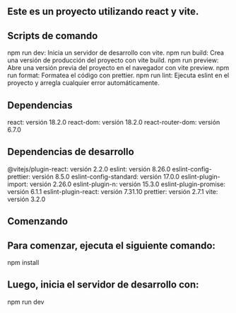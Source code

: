 ## Este es un proyecto utilizando react y vite.

## Scripts de comando

npm run dev: Inicia un servidor de desarrollo con vite.
npm run build: Crea una versión de producción del proyecto con vite build.
npm run preview: Abre una versión previa del proyecto en el navegador con vite preview.
npm run format: Formatea el código con prettier.
npm run lint: Ejecuta eslint en el proyecto y arregla cualquier error automáticamente.

## Dependencias

react: versión 18.2.0
react-dom: versión 18.2.0
react-router-dom: versión 6.7.0

## Dependencias de desarrollo

@vitejs/plugin-react: versión 2.2.0
eslint: versión 8.26.0
eslint-config-prettier: versión 8.5.0
eslint-config-standard: versión 17.0.0
eslint-plugin-import: versión 2.26.0
eslint-plugin-n: versión 15.3.0
eslint-plugin-promise: versión 6.1.1
eslint-plugin-react: versión 7.31.10
prettier: versión 2.7.1
vite: versión 3.2.0

## Comenzando

## Para comenzar, ejecuta el siguiente comando:

npm install

## Luego, inicia el servidor de desarrollo con:

npm run dev
